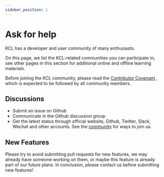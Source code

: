 ```yaml
---
sidebar_position: 1
---
```


# Ask for help

KCL has a developer and user community of many enthusiasts.

On this page, we list the KCL-related communities you can participate in; see other pages in this section for additional online and offline learning materials.

Before joining the KCL community, please read the [Contributor Covenant](https://www.contributor-covenant.org/version/2/0/code_of_conduct/) , which is expected to be followed by all community members.

## Discussions

- Submit an issue on Github
- Communicate in the Github discussion group
- Get the latest status through official website, Github, Twitter, Slack, Wechat and other accounts. See the [community](https://github.com/KusionStack/community) for ways to join us.

## New Features

Please try to avoid submitting pull requests for new features, we may already have someone working on them, or maybe this feature is already part of our future plans. In conclusion, please contact us before submitting new features!
